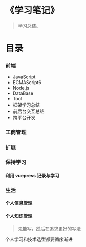 # 《学习笔记》

> 学习总结。


# 目录

### 前端
- JavaScript
- ECMAScript6
- Node.js
- DataBase
- Tool
- 框架学习总结
- 前后台交互总结
- 跨平台开发


### 工商管理


### 扩展

### 保持学习

#### 利用 vuepress 记录与学习


### 生活

#### 个人信息管理

#### 个人知识管理

> 先能写，然后在追求更好的写法

个人学习和技术选型都要循序渐进